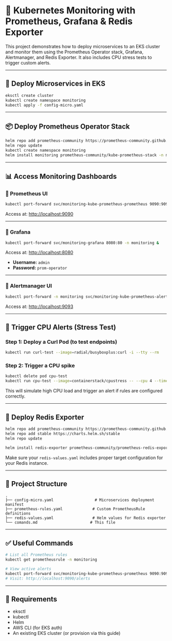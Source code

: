 
# 🧠 Kubernetes Monitoring with Prometheus, Grafana & Redis Exporter

This project demonstrates how to deploy microservices to an EKS cluster and monitor them using the Prometheus Operator stack, Grafana, Alertmanager, and Redis Exporter. It also includes CPU stress tests to trigger custom alerts.

---

## 🚀 Deploy Microservices in EKS

```bash
eksctl create cluster
kubectl create namespace monitoring
kubectl apply -f config-micro.yaml
```

---

## 📦 Deploy Prometheus Operator Stack

```bash
helm repo add prometheus-community https://prometheus-community.github.io/helm-charts
helm repo update
kubectl create namespace monitoring
helm install monitoring prometheus-community/kube-prometheus-stack -n monitoring
```

---

## 📊 Access Monitoring Dashboards

### 🔸 Prometheus UI

```bash
kubectl port-forward svc/monitoring-kube-prometheus-prometheus 9090:9090 -n monitoring &
```

Access at: [http://localhost:9090](http://localhost:9090)

---

### 🔸 Grafana

```bash
kubectl port-forward svc/monitoring-grafana 8080:80 -n monitoring &
```

Access at: [http://localhost:8080](http://localhost:8080)

- **Username:** `admin`  
- **Password:** `prom-operator`

---

### 🔸 Alertmanager UI

```bash
kubectl port-forward -n monitoring svc/monitoring-kube-prometheus-alertmanager 9093:9093 &
```

Access at: [http://localhost:9093](http://localhost:9093)

---

## 🔬 Trigger CPU Alerts (Stress Test)

### Step 1: Deploy a Curl Pod (to test endpoints)

```bash
kubectl run curl-test --image=radial/busyboxplus:curl -i --tty --rm
```

### Step 2: Trigger a CPU spike

```bash
kubectl delete pod cpu-test
kubectl run cpu-test --image=containerstack/cpustress -- --cpu 4 --timeout 60s --metrics-brief
```

This will simulate high CPU load and trigger an alert if rules are configured correctly.

---

## 📡 Deploy Redis Exporter

```bash
helm repo add prometheus-community https://prometheus-community.github.io/helm-charts
helm repo add stable https://charts.helm.sh/stable
helm repo update

helm install redis-exporter prometheus-community/prometheus-redis-exporter -f redis-values.yaml
```

Make sure your `redis-values.yaml` includes proper target configuration for your Redis instance.

---

## 📁 Project Structure

```
.
├── config-micro.yaml                  # Microservices deployment manifest
├── prometheus-rules.yaml             # Custom PrometheusRule definitions
├── redis-values.yaml                 # Helm values for Redis exporter
└── comands.md                       # This file

```

---

## ✅ Useful Commands

```bash
# List all Prometheus rules
kubectl get prometheusrule -n monitoring

# View active alerts
kubectl port-forward svc/monitoring-kube-prometheus-prometheus 9090:9090 -n monitoring
# Visit: http://localhost:9090/alerts
```

---

## 📌 Requirements

- eksctl
- kubectl
- Helm
- AWS CLI (for EKS auth)
- An existing EKS cluster (or provision via this guide)